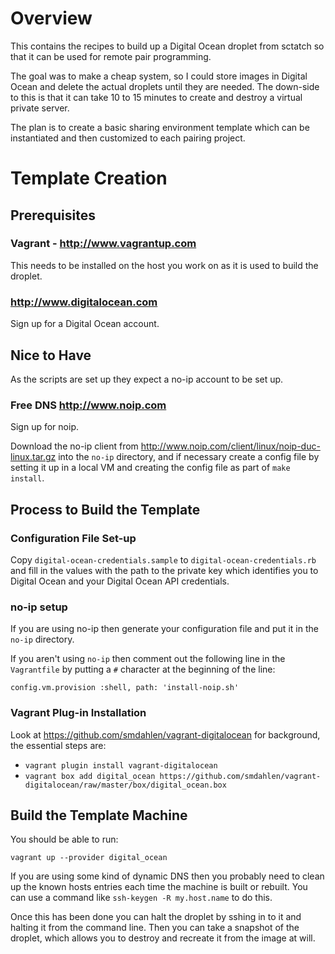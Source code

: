 # Overview

This contains the recipes to build up a Digital Ocean droplet from sctatch
so that it can be used for remote pair programming.

The goal was to make a cheap system, so I could store images in Digital Ocean
and delete the actual droplets until they are needed. The down-side to this
is that it can take 10 to 15 minutes to create and destroy a virtual private
server.

The plan is to create a basic sharing environment template which can be
instantiated and then customized to each pairing project.

# Template Creation

## Prerequisites

### Vagrant - http://www.vagrantup.com

This needs to be installed on the host you work on as it is used to build the
droplet.

### http://www.digitalocean.com

Sign up for a Digital Ocean account.

## Nice to Have

As the scripts are set up they expect a no-ip account to be set up.

### Free DNS http://www.noip.com

Sign up for noip.

Download the no-ip client from http://www.noip.com/client/linux/noip-duc-linux.tar.gz
into the `no-ip` directory, and if necessary create a config file by setting it
up in a local VM and creating the config file as part of `make install`.

## Process to Build the Template

### Configuration File Set-up

Copy `digital-ocean-credentials.sample` to `digital-ocean-credentials.rb` and
fill in the values with the path to the private key which identifies you to
Digital Ocean and your Digital Ocean API credentials.

### no-ip setup

If you are using no-ip then generate your configuration file and put it in the
`no-ip` directory.

If you aren't using `no-ip` then comment out the following line in the
`Vagrantfile` by putting a `#` character at the beginning of the line:

    config.vm.provision :shell, path: 'install-noip.sh'

### Vagrant Plug-in Installation

Look at https://github.com/smdahlen/vagrant-digitalocean for background, the
essential steps are:

* `vagrant plugin install vagrant-digitalocean`
* `vagrant box add digital_ocean https://github.com/smdahlen/vagrant-digitalocean/raw/master/box/digital_ocean.box`

## Build the Template Machine

You should be able to run:

    vagrant up --provider digital_ocean

If you are using some kind of dynamic DNS then you probably need to clean
up the known hosts entries each time the machine is built or rebuilt. You can
use a command like `ssh-keygen -R my.host.name` to do this.

Once this has been done you can halt the droplet by sshing in to it and
halting it from the command line. Then you can take a snapshot of the droplet,
which allows you to destroy and recreate it from the image at will.
